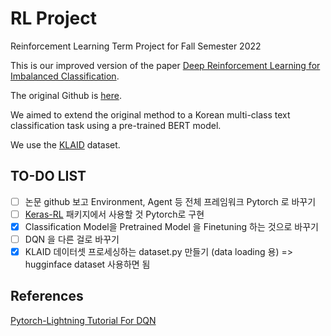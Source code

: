 # RL Project
Reinforcement Learning Term Project for Fall Semester 2022

This is our improved version of the paper [Deep Reinforcement Learning for Imbalanced Classification](https://arxiv.org/abs/1901.01379).

The original Github is [here](https://github.com/linenus/DRL-For-imbalanced-Classification).

We aimed to extend the original method to a Korean multi-class text classification task using a pre-trained BERT model.

We use the [KLAID](https://huggingface.co/datasets/lawcompany/KLAID) dataset.

## TO-DO LIST

- [ ]  논문 github 보고 Environment, Agent 등 전체 프레임워크 Pytorch 로 바꾸기
- [ ]  [Keras-RL](https://github.com/keras-rl/keras-rl) 패키지에서 사용할 것 Pytorch로 구현
- [x]  Classification Model을 Pretrained Model 을 Finetuning 하는 것으로 바꾸기
- [ ]  DQN 을 다른 걸로 바꾸기
- [x]  KLAID 데이터셋 프로세싱하는 dataset.py 만들기 (data loading 용) => hugginface dataset 사용하면 됨

## References
[Pytorch-Lightning Tutorial For DQN](https://pytorch-lightning.readthedocs.io/en/stable/notebooks/lightning_examples/reinforce-learning-DQN.html)
